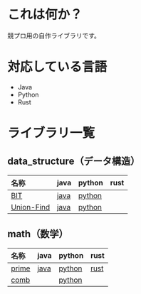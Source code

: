 # これは何か？
競プロ用の自作ライブラリです。

# 対応している言語
- Java
- Python
- Rust

# ライブラリ一覧
## data_structure（データ構造）

|名称|java|python|rust|
|:--|:--|:--|:--|
|[BIT](./data_structure/BIT/)|[java](./data_structure/BIT/java/BIT.java)|[python](./data_structure/BIT/python/BIT.py)||
|[Union-Find](./data_structure/Union-Find)|[java](./data_structure/Union-Find/java/UnionFind.java)|[python](./data_structure/Union-Find/python/unionfind.py)||

## math（数学）
|名称|java|python|rust|
|:--|:--|:--|:--|
|[prime](./math/prime)|[java](./math/prime/java/Prime.java)|[python](./math/prime/python/prime.py)|[rust](./math/prime/rust/src/lib.rs)|
|[comb](./math/comb)||[python](./math/prime/python/comb.py)||
